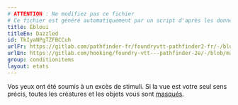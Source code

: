 ```yaml
---
# ATTENTION : Ne modifiez pas ce fichier
# Ce fichier est généré automatiquement par un script d'après les données du module Foundry VTT officiel et de sa traduction
title: Ébloui
titleEn: Dazzled
id: TkIyaNPgTZFBCCuh
urlFr: https://gitlab.com/pathfinder-fr/foundryvtt-pathfinder2-fr/-/blob/master/data/conditionitems/TkIyaNPgTZFBCCuh.htm
urlEn: https://gitlab.com/hooking/foundry-vtt---pathfinder-2e/-/blob/master/packs/data/conditionitems.db/dazzled.json
group: conditionitems
layout: etats
---
```

Vos yeux ont été soumis à un excès de stimuli. Si la vue est votre seul sens précis, toutes les créatures et les objets vous sont [masqués](masqué.md).



